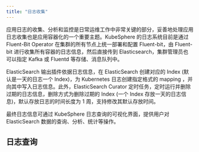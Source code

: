 ```yaml
---
title: "日志收集"
---
```


应用日志的收集、分析和监控是日常运维工作中非常关键的部分，妥善地处理应用日志收集也是应用容器化的一个重要主题。KubeSphere 的日志系统目前是通过 Fluent-Bit Operator 在集群的所有节点上统一部署和配置 Fluent-bit，由 Fluent-bit 进行收集所有容器的日志信息，然后直接传到 Elasticsearch，集群管理员也可以指定 Kafka 或 Fluentd 等存储、消息队列中。

ElasticSearch 输出插件依据⽇志信息，在 ElasticSearch 创建对应的 Index (默认是⼀天的日志一个 Index)，为 Kubernetes ⽇志创建指定格式的 mapping ，并向其中写⼊日志信息。此外，ElasticSearch Curator 定时任务，定时运行并删除过期的日志信息，删除方式为删除过期的 Index (⼀个 Index 存放⼀天的日志信息)，默认存放⽇志的时间⻓度为 1 周，支持修改其默认存放时间。

最终日志信息可通过 KubeSphere 日志查询的可视化界面，提供用户对 ElasticSearch 数据的查询、分析、统计等操作。

## 日志查询



